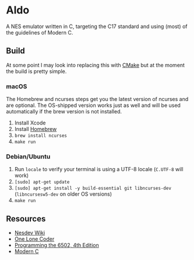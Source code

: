 # Aldo

A NES emulator written in C, targeting the C17 standard and using (most) of the guidelines of Modern C.

## Build

At some point I may look into replacing this with [CMake](https://cmake.org) but at the moment the build is pretty simple.

### macOS

The Homebrew and ncurses steps get you the latest version of ncurses and are optional. The OS-shipped version works just as well and will be used automatically if the brew version is not installed.

1. Install Xcode
2. Install [Homebrew](https://brew.sh)
3. `brew install ncurses`
4. `make run`

### Debian/Ubuntu

1. Run `locale` to verify your terminal is using a UTF-8 locale (`C.UTF-8` will work)
2. `[sudo] apt-get update`
3. `[sudo] apt-get install -y build-essential git libncurses-dev` (`libncursesw5-dev` on older OS versions)
4. `make run`

## Resources

- [Nesdev Wiki](http://wiki.nesdev.com/w/index.php/Nesdev_Wiki)
- [One Lone Coder](https://www.youtube.com/c/javidx9)
- [Programming the 6502, 4th Edition](https://archive.org/details/Programming_the_6502_OCR)
- [Modern C](https://modernc.gforge.inria.fr)
